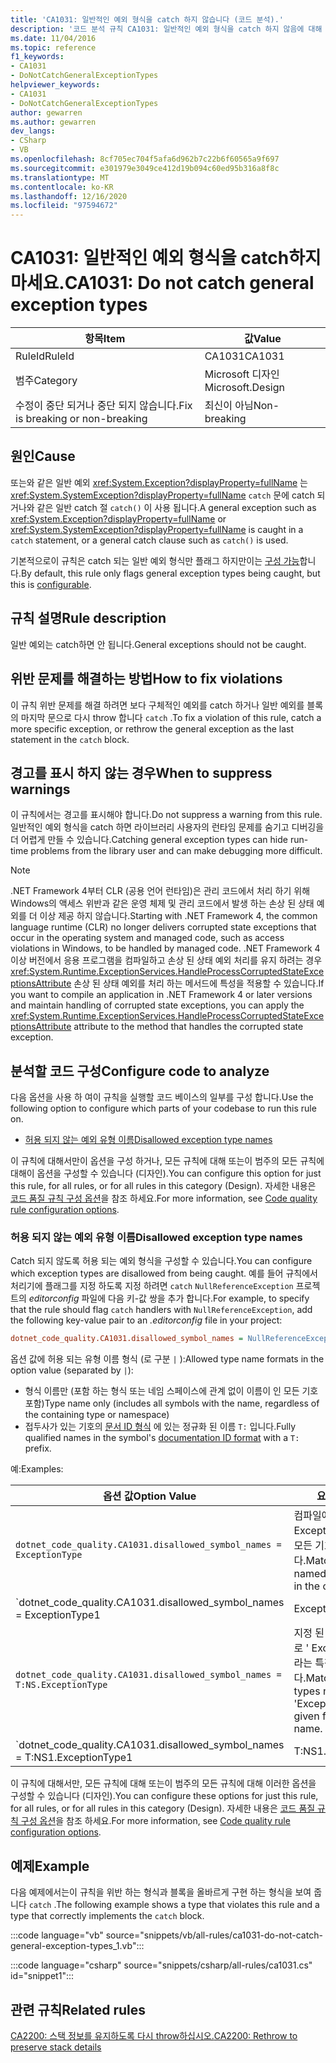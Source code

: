 ```yaml
---
title: 'CA1031: 일반적인 예외 형식을 catch 하지 않습니다 (코드 분석).'
description: '코드 분석 규칙 CA1031: 일반적인 예외 형식을 catch 하지 않음에 대해 알아봅니다.'
ms.date: 11/04/2016
ms.topic: reference
f1_keywords:
- CA1031
- DoNotCatchGeneralExceptionTypes
helpviewer_keywords:
- CA1031
- DoNotCatchGeneralExceptionTypes
author: gewarren
ms.author: gewarren
dev_langs:
- CSharp
- VB
ms.openlocfilehash: 8cf705ec704f5afa6d962b7c22b6f60565a9f697
ms.sourcegitcommit: e301979e3049ce412d19b094c60ed95b316a8f8c
ms.translationtype: MT
ms.contentlocale: ko-KR
ms.lasthandoff: 12/16/2020
ms.locfileid: "97594672"
---
```

# <a name="ca1031-do-not-catch-general-exception-types"></a><span data-ttu-id="1b7f3-103">CA1031: 일반적인 예외 형식을 catch하지 마세요.</span><span class="sxs-lookup"><span data-stu-id="1b7f3-103">CA1031: Do not catch general exception types</span></span>

| <span data-ttu-id="1b7f3-104">항목</span><span class="sxs-lookup"><span data-stu-id="1b7f3-104">Item</span></span>                                     | <span data-ttu-id="1b7f3-105">값</span><span class="sxs-lookup"><span data-stu-id="1b7f3-105">Value</span></span>            |
|------------------------------------------|------------------|
| <span data-ttu-id="1b7f3-106">RuleId</span><span class="sxs-lookup"><span data-stu-id="1b7f3-106">RuleId</span></span>                                   | <span data-ttu-id="1b7f3-107">CA1031</span><span class="sxs-lookup"><span data-stu-id="1b7f3-107">CA1031</span></span>           |
| <span data-ttu-id="1b7f3-108">범주</span><span class="sxs-lookup"><span data-stu-id="1b7f3-108">Category</span></span>                                 | <span data-ttu-id="1b7f3-109">Microsoft 디자인</span><span class="sxs-lookup"><span data-stu-id="1b7f3-109">Microsoft.Design</span></span> |
| <span data-ttu-id="1b7f3-110">수정이 중단 되거나 중단 되지 않습니다.</span><span class="sxs-lookup"><span data-stu-id="1b7f3-110">Fix is breaking or non-breaking</span></span> | <span data-ttu-id="1b7f3-111">최신이 아님</span><span class="sxs-lookup"><span data-stu-id="1b7f3-111">Non-breaking</span></span>     |

## <a name="cause"></a><span data-ttu-id="1b7f3-112">원인</span><span class="sxs-lookup"><span data-stu-id="1b7f3-112">Cause</span></span>

<span data-ttu-id="1b7f3-113">또는와 같은 일반 예외 <xref:System.Exception?displayProperty=fullName> 는 <xref:System.SystemException?displayProperty=fullName> `catch` 문에 catch 되거나와 같은 일반 catch 절 `catch()` 이 사용 됩니다.</span><span class="sxs-lookup"><span data-stu-id="1b7f3-113">A general exception such as <xref:System.Exception?displayProperty=fullName> or <xref:System.SystemException?displayProperty=fullName> is caught in a `catch` statement, or a general catch clause such as `catch()` is used.</span></span>

<span data-ttu-id="1b7f3-114">기본적으로이 규칙은 catch 되는 일반 예외 형식만 플래그 하지만이는 [구성 가능](#configure-code-to-analyze)합니다.</span><span class="sxs-lookup"><span data-stu-id="1b7f3-114">By default, this rule only flags general exception types being caught, but this is [configurable](#configure-code-to-analyze).</span></span>

## <a name="rule-description"></a><span data-ttu-id="1b7f3-115">규칙 설명</span><span class="sxs-lookup"><span data-stu-id="1b7f3-115">Rule description</span></span>

<span data-ttu-id="1b7f3-116">일반 예외는 catch하면 안 됩니다.</span><span class="sxs-lookup"><span data-stu-id="1b7f3-116">General exceptions should not be caught.</span></span>

## <a name="how-to-fix-violations"></a><span data-ttu-id="1b7f3-117">위반 문제를 해결하는 방법</span><span class="sxs-lookup"><span data-stu-id="1b7f3-117">How to fix violations</span></span>

<span data-ttu-id="1b7f3-118">이 규칙 위반 문제를 해결 하려면 보다 구체적인 예외를 catch 하거나 일반 예외를 블록의 마지막 문으로 다시 throw 합니다 `catch` .</span><span class="sxs-lookup"><span data-stu-id="1b7f3-118">To fix a violation of this rule, catch a more specific exception, or rethrow the general exception as the last statement in the `catch` block.</span></span>

## <a name="when-to-suppress-warnings"></a><span data-ttu-id="1b7f3-119">경고를 표시 하지 않는 경우</span><span class="sxs-lookup"><span data-stu-id="1b7f3-119">When to suppress warnings</span></span>

<span data-ttu-id="1b7f3-120">이 규칙에서는 경고를 표시해야 합니다.</span><span class="sxs-lookup"><span data-stu-id="1b7f3-120">Do not suppress a warning from this rule.</span></span> <span data-ttu-id="1b7f3-121">일반적인 예외 형식을 catch 하면 라이브러리 사용자의 런타임 문제를 숨기고 디버깅을 더 어렵게 만들 수 있습니다.</span><span class="sxs-lookup"><span data-stu-id="1b7f3-121">Catching general exception types can hide run-time problems from the library user and can make debugging more difficult.</span></span>

> [!NOTE]
> <span data-ttu-id="1b7f3-122">.NET Framework 4부터 CLR (공용 언어 런타임)은 관리 코드에서 처리 하기 위해 Windows의 액세스 위반과 같은 운영 체제 및 관리 코드에서 발생 하는 손상 된 상태 예외를 더 이상 제공 하지 않습니다.</span><span class="sxs-lookup"><span data-stu-id="1b7f3-122">Starting with .NET Framework 4, the common language runtime (CLR) no longer delivers corrupted state exceptions that occur in the operating system and managed code, such as access violations in Windows, to be handled by managed code.</span></span> <span data-ttu-id="1b7f3-123">.NET Framework 4 이상 버전에서 응용 프로그램을 컴파일하고 손상 된 상태 예외 처리를 유지 하려는 경우 <xref:System.Runtime.ExceptionServices.HandleProcessCorruptedStateExceptionsAttribute> 손상 된 상태 예외를 처리 하는 메서드에 특성을 적용할 수 있습니다.</span><span class="sxs-lookup"><span data-stu-id="1b7f3-123">If you want to compile an application in .NET Framework 4 or later versions and maintain handling of corrupted state exceptions, you can apply the <xref:System.Runtime.ExceptionServices.HandleProcessCorruptedStateExceptionsAttribute> attribute to the method that handles the corrupted state exception.</span></span>

## <a name="configure-code-to-analyze"></a><span data-ttu-id="1b7f3-124">분석할 코드 구성</span><span class="sxs-lookup"><span data-stu-id="1b7f3-124">Configure code to analyze</span></span>

<span data-ttu-id="1b7f3-125">다음 옵션을 사용 하 여이 규칙을 실행할 코드 베이스의 일부를 구성 합니다.</span><span class="sxs-lookup"><span data-stu-id="1b7f3-125">Use the following option to configure which parts of your codebase to run this rule on.</span></span>

- [<span data-ttu-id="1b7f3-126">허용 되지 않는 예외 유형 이름</span><span class="sxs-lookup"><span data-stu-id="1b7f3-126">Disallowed exception type names</span></span>](#disallowed-exception-type-names)

<span data-ttu-id="1b7f3-127">이 규칙에 대해서만이 옵션을 구성 하거나, 모든 규칙에 대해 또는이 범주의 모든 규칙에 대해이 옵션을 구성할 수 있습니다 (디자인).</span><span class="sxs-lookup"><span data-stu-id="1b7f3-127">You can configure this option for just this rule, for all rules, or for all rules in this category (Design).</span></span> <span data-ttu-id="1b7f3-128">자세한 내용은 [코드 품질 규칙 구성 옵션](../code-quality-rule-options.md)을 참조 하세요.</span><span class="sxs-lookup"><span data-stu-id="1b7f3-128">For more information, see [Code quality rule configuration options](../code-quality-rule-options.md).</span></span>

### <a name="disallowed-exception-type-names"></a><span data-ttu-id="1b7f3-129">허용 되지 않는 예외 유형 이름</span><span class="sxs-lookup"><span data-stu-id="1b7f3-129">Disallowed exception type names</span></span>

<span data-ttu-id="1b7f3-130">Catch 되지 않도록 허용 되는 예외 형식을 구성할 수 있습니다.</span><span class="sxs-lookup"><span data-stu-id="1b7f3-130">You can configure which exception types are disallowed from being caught.</span></span> <span data-ttu-id="1b7f3-131">예를 들어 규칙에서 처리기에 플래그를 지정 하도록 지정 하려면 `catch` `NullReferenceException` 프로젝트의 *editorconfig* 파일에 다음 키-값 쌍을 추가 합니다.</span><span class="sxs-lookup"><span data-stu-id="1b7f3-131">For example, to specify that the rule should flag `catch` handlers with `NullReferenceException`, add the following key-value pair to an *.editorconfig* file in your project:</span></span>

```ini
dotnet_code_quality.CA1031.disallowed_symbol_names = NullReferenceException
```

<span data-ttu-id="1b7f3-132">옵션 값에 허용 되는 유형 이름 형식 (로 구분 `|` ):</span><span class="sxs-lookup"><span data-stu-id="1b7f3-132">Allowed type name formats in the option value (separated by `|`):</span></span>

- <span data-ttu-id="1b7f3-133">형식 이름만 (포함 하는 형식 또는 네임 스페이스에 관계 없이 이름이 인 모든 기호 포함)</span><span class="sxs-lookup"><span data-stu-id="1b7f3-133">Type name only (includes all symbols with the name, regardless of the containing type or namespace)</span></span>
- <span data-ttu-id="1b7f3-134">접두사가 있는 기호의 [문서 ID 형식](../../../csharp/programming-guide/xmldoc/processing-the-xml-file.md#id-strings) 에 있는 정규화 된 이름 `T:` 입니다.</span><span class="sxs-lookup"><span data-stu-id="1b7f3-134">Fully qualified names in the symbol's [documentation ID format](../../../csharp/programming-guide/xmldoc/processing-the-xml-file.md#id-strings) with a `T:` prefix.</span></span>

<span data-ttu-id="1b7f3-135">예:</span><span class="sxs-lookup"><span data-stu-id="1b7f3-135">Examples:</span></span>

| <span data-ttu-id="1b7f3-136">옵션 값</span><span class="sxs-lookup"><span data-stu-id="1b7f3-136">Option Value</span></span> | <span data-ttu-id="1b7f3-137">요약</span><span class="sxs-lookup"><span data-stu-id="1b7f3-137">Summary</span></span> |
| --- | --- |
|`dotnet_code_quality.CA1031.disallowed_symbol_names = ExceptionType` | <span data-ttu-id="1b7f3-138">컴파일에 ' ExceptionType ' 이라는 모든 기호를 찾습니다.</span><span class="sxs-lookup"><span data-stu-id="1b7f3-138">Matches all symbols named 'ExceptionType' in the compilation</span></span>
|`dotnet_code_quality.CA1031.disallowed_symbol_names = ExceptionType1|ExceptionType2` | <span data-ttu-id="1b7f3-139">컴파일에 ' ExceptionType1 ' 또는 ' ExceptionType2 ' 라는 모든 기호를 찾습니다.</span><span class="sxs-lookup"><span data-stu-id="1b7f3-139">Matches all symbols named either 'ExceptionType1' or 'ExceptionType2' in the compilation</span></span>
|`dotnet_code_quality.CA1031.disallowed_symbol_names = T:NS.ExceptionType` | <span data-ttu-id="1b7f3-140">지정 된 정규화 된 이름으로 ' ExceptionType ' 이라는 특정 형식을 찾습니다.</span><span class="sxs-lookup"><span data-stu-id="1b7f3-140">Matches specific types named 'ExceptionType' with given fully qualified name.</span></span>
|`dotnet_code_quality.CA1031.disallowed_symbol_names = T:NS1.ExceptionType1|T:NS1.ExceptionType2` | <span data-ttu-id="1b7f3-141">이름이 ' ExceptionType1 ' 및 ' ExceptionType2 ' 인 형식을 정규화 된 이름과 일치 시킵니다.</span><span class="sxs-lookup"><span data-stu-id="1b7f3-141">Matches types named 'ExceptionType1' and 'ExceptionType2' with respective fully qualified names</span></span>

<span data-ttu-id="1b7f3-142">이 규칙에 대해서만, 모든 규칙에 대해 또는이 범주의 모든 규칙에 대해 이러한 옵션을 구성할 수 있습니다 (디자인).</span><span class="sxs-lookup"><span data-stu-id="1b7f3-142">You can configure these options for just this rule, for all rules, or for all rules in this category (Design).</span></span> <span data-ttu-id="1b7f3-143">자세한 내용은 [코드 품질 규칙 구성 옵션](../code-quality-rule-options.md)을 참조 하세요.</span><span class="sxs-lookup"><span data-stu-id="1b7f3-143">For more information, see [Code quality rule configuration options](../code-quality-rule-options.md).</span></span>

## <a name="example"></a><span data-ttu-id="1b7f3-144">예제</span><span class="sxs-lookup"><span data-stu-id="1b7f3-144">Example</span></span>

<span data-ttu-id="1b7f3-145">다음 예제에서는이 규칙을 위반 하는 형식과 블록을 올바르게 구현 하는 형식을 보여 줍니다 `catch` .</span><span class="sxs-lookup"><span data-stu-id="1b7f3-145">The following example shows a type that violates this rule and a type that correctly implements the `catch` block.</span></span>

:::code language="vb" source="snippets/vb/all-rules/ca1031-do-not-catch-general-exception-types_1.vb":::

:::code language="csharp" source="snippets/csharp/all-rules/ca1031.cs" id="snippet1":::

## <a name="related-rules"></a><span data-ttu-id="1b7f3-146">관련 규칙</span><span class="sxs-lookup"><span data-stu-id="1b7f3-146">Related rules</span></span>

[<span data-ttu-id="1b7f3-147">CA2200: 스택 정보를 유지하도록 다시 throw하십시오.</span><span class="sxs-lookup"><span data-stu-id="1b7f3-147">CA2200: Rethrow to preserve stack details</span></span>](ca2200.md)
